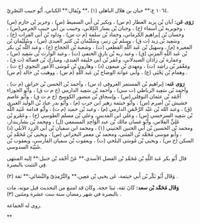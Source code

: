 ١٠٦٤ ع:** حبان بن هلال الباهلي (١) ،** ويُقال:** الكناني، أَبُو حبيب البَصْرِيّ.

**رَوَى عَن:** أبان بْن يزيد العطار (م س) ، وبكير بْن أَبي السميط (س) ، وجرير بْن حازم (س) ، وجويرية بْن أسماء (خ) ، وحبان بْن يسار الكِلابي، وحبيب بن أَبي حبيب الجرمي(س) ، وحسان بْن إبراهيم الكرماني، وحماد بْن سلمة (م ت س) ، وداود بْن أَبي الفرات (خ) ، وسَعِيد بْن زيد (ت ق) ، وسلم بْن زنبر، وسُلَيْمان بْن كثير العبدي (س) ، وسُلَيْمان بْن المغيرة (م) ، وسهيل بْن عَبد اللَّهِ القطعي (ت) ، وشعبة بْن الحجاج (خ) ، وعبد اللَّه بْن بكر بْن عَبد اللَّهِ المزني (ق) ، وعبد ربه بْن بارق الحنفي (ت) ، وعبد الوارث بْن سَعِيد (س) ، وعمارة بْن زاذان الصيدلاني، وعُمَر بْن أَبي خليفة العبدي، ومبارك بْن فضالة (ت ق) ، ومَعْمَر بْن راشِد (ت) ، ومهدي بْن ميمون (د) ، وهارون بْن مُوسَى الأَعور النحوي (خ ت) ، وهمام بْن يَحْيَى (ع) ، وأبي عوانة الوضاح بْن عَبد اللَّهِ (م س) ، ووهيب بْن خالد (م س) .

**رَوَى عَنه:** إبراهيم بْن المستمر العروقي (د س) ، وأحمد بْن الحسن بْن خراش (م ت) ، وأحمد بْن سَعِيد الرباطي (ت سي) ، وأحمد بْن سَعِيد الدارمي (خ م ت ق) ، وأَبُو الجوزاء أَحْمَد بْن عثمان النوفلي (س) ، وإسحاق بْن منصور الكوسج (خ م ت ق) ، وأَبُو عاصم خشيش بْن أصرم (س) ، وأَبُو خيثمة زهير ابن حرب (م) ، وأَبُو بدر عباد بْن الوليد الغبري (ق) ، وعبد الله بْن عَبْد الرَّحْمَنِ الدارمي (م) ، وعبد بْن حميد (م ت) ، وأَبُو قدامة عُبَيد اللَّه بْن سَعِيد السرخسي (س) ، وعلي ابن المديني، وعلي بْن مسلم الطوسي (خ) ، وعَمْرو بْن عَلِيٍّ الفلاس، وأَبُو غسان مالك بْن عبد الْوَاحِدِ المسمعي (ل) ، ومحمد بْن بشاربندار، ومحمد بْن الحسين بْن أَبي الحنين الحنيني (١) ، ومحمد ابن سفيان بْن أَبي الزرد الأبلي (د) ، وأبو موسى مُحَمَّد بْن المثنى، ومحمد بْن معمر البحراني (س) ، ويحيى بْن مُحَمَّدِ بْنِ السكن (خ س) ، ويحيى بْن مُوسَى البلخي (ت) ، ويعقوب بْن سفيان الفارسي، ويعقوب بْن شَيْبَة السدوسي.

قال أَبُو بكر عَبد اللَّهِ بْن مُحَمَّدِ بْن الفضل الأسدي،** عَنْ أَحْمَد بْن حنبل:** إليه المنتهى فِي التثبت بالبصرة.

وَقَال أَبُو بَكْر بْن أَبي خيثمة، عَن يحيى بْن مَعِين،** والتِّرْمِذِيّ والنَّسَائي:** ثقة (٢) .

**وَقَال مُحَمَّد بْن سعد:** كَانَ ثقة، ثبتا حجة، وكَانَ قد امتنع من التحديث قبل موته، مات بالبصرة في شهر رمضان سنة ست عشرة ومئتين (٣) .

روى له الجماعة.

**